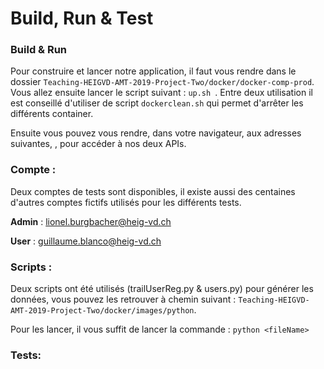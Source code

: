 # Build, Run & Test

### Build & Run 

Pour construire et lancer notre application, il faut vous rendre dans le dossier `Teaching-HEIGVD-AMT-2019-Project-Two/docker/docker-comp-prod`. Vous allez ensuite lancer le script suivant : `up.sh `. Entre deux utilisation il est conseillé d'utiliser de script `dockerclean.sh` qui permet d'arrêter les différents container.

Ensuite vous pouvez vous rendre, dans votre navigateur, aux adresses suivantes,  , pour accéder à nos deux APIs. 

### **Compte** :

Deux comptes de tests sont disponibles, il existe aussi des centaines d'autres comptes fictifs utilisés pour les différents tests.

**Admin** : lionel.burgbacher@heig-vd.ch

**User** : guillaume.blanco@heig-vd.ch

### **Scripts :**

Deux scripts ont été utilisés (trailUserReg.py & users.py) pour générer les données, vous pouvez les retrouver à chemin suivant : `Teaching-HEIGVD-AMT-2019-Project-Two/docker/images/python`.

Pour les lancer, il vous suffit de lancer la commande : `python <fileName>`

### **Tests:**

